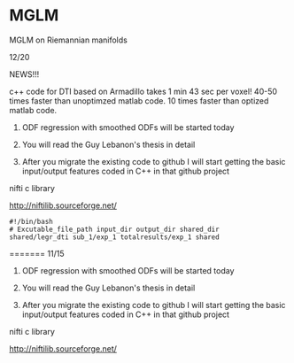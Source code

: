 MGLM
====

MGLM on Riemannian manifolds

12/20

NEWS!!!

c++ code for DTI based on Armadillo takes 1 min 43 sec per voxel!
40-50 times faster than unoptimzed matlab code.
10 times faster than optized matlab code.


1) ODF regression with smoothed ODFs will be started today

2) You will read the Guy Lebanon's thesis in detail

3) After you migrate the existing code to github I will start getting the basic input/output features coded in C++ in that github project


nifti c library

http://niftilib.sourceforge.net/


```
#!/bin/bash
# Excutable_file_path input_dir output_dir shared_dir
shared/legr_dti sub_1/exp_1 totalresults/exp_1 shared
```
=======
11/15

1) ODF regression with smoothed ODFs will be started today

2) You will read the Guy Lebanon's thesis in detail

3) After you migrate the existing code to github I will start getting the basic input/output features coded in C++ in that github project


nifti c library

http://niftilib.sourceforge.net/
